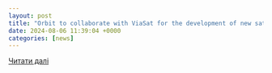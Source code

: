 ```yaml
---
layout: post
title: "Orbit to collaborate with ViaSat for the development of new satellite terminals"
date: 2024-08-06 11:39:04 +0000
categories: [news]
---
```


[Читати далі](https://www.shephardmedia.com/news/digital-battlespace/orbit-to-collaborate-with-viasat-for-the-development-of-new-satellite-terminals/)
